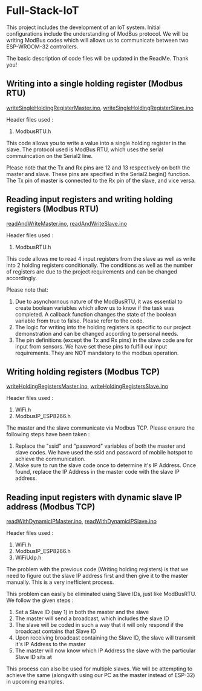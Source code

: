 # Full-Stack-IoT

This project includes the development of an IoT system. Initial configurations include the understanding of ModBus protocol. We will be writing ModBus codes which will allows us to communicate between two ESP-WROOM-32 controllers.

The basic description of code files will be updated in the ReadMe.
Thank you!

## Writing into a single holding register (Modbus RTU)
[writeSingleHoldingRegisterMaster.ino](./ModBusRTU/Write%20Single%20Holding%20Register/writeSingleHoldingRegisterMaster/writeSingleHoldingRegisterMaster.ino), 
[writeSingleHoldingRegisterSlave.ino](./ModBusRTU/Write%20Single%20Holding%20Register/writeSingleHoldingRegisterSlave/writeSingleHoldingRegisterSlave.ino)

Header files used :
1. ModbusRTU.h

This code allows you to write a value into a single holding register in the slave. The protocol used is ModBus RTU, which uses the serial commuincation on the Serial2 line.

Please note that the Tx and Rx pins are 12 and 13 respectively on both the master and slave. These pins are specified in the Serial2.begin() function. The Tx pin of master is connected to the Rx pin of the slave, and vice versa.

## Reading input registers and writing holding registers (Modbus RTU)
[readAndWriteMaster.ino](./ModBusRTU/Read%20and%20Write/readAndWriteMaster/readAndWriteMaster.ino), 
[readAndWriteSlave.ino](./ModBusRTU/Read%20and%20Write/readAndWriteSlave/readAndWriteSlave.ino)

Header files used :
1. ModbusRTU.h

This code allows me to read 4 input registers from the slave as well as write into 2 holding registers conditionally. The conditions as well as the number of registers are due to the project requirements and can be changed accordingly.

Please note that:
1. Due to asynchornous nature of the ModBusRTU, it was essential to create boolean variables which allow us to know if the task was completed. A callback function changes the state of the boolean variable from true to false. Please refer to the code.
2. The logic for writing into the holding registers is specific to our project demonstration and can be changed according to personal needs.
3. The pin definitions (except the Tx and Rx pins) in the slave code are for input from sensors. We have set these pins to fulfill our input requirements. They are NOT mandatory to the modbus operation.

## Writing holding registers (Modbus TCP)
[writeHoldingRegistersMaster.ino](./ModBusTCP/writeHoldingRegisters/writeHoldingRegistersMaster/writeHoldingRegistersMaster.ino), 
[writeHoldingRegistersSlave.ino](./ModBusTCP/writeHoldingRegisters/writeHoldingRegistersSlave/writeHoldingRegistersSlave.ino)

Header files used : 
1. WiFi.h
2. ModbusIP_ESP8266.h

The master and the slave communicate via Modbus TCP. Please ensure the following steps have been taken :
1. Replace the "ssid" and "password" variables of both the master and slave codes. We have used the ssid and password of mobile hotspot to achieve the communication.
2. Make sure to run the slave code once to determine it's IP Address. Once found, replace the IP Address in the master code with the slave IP address.

## Reading input registers with dynamic slave IP address (Modbus TCP)
[readWithDynamicIPMaster.ino](./ModBusTCP/readWithDynamicIP/readWithDynamicIPMaster/readWithDynamicIPMaster.ino), 
[readWithDynamicIPSlave.ino](./ModBusTCP/readWithDynamicIP/readWithDynamicIPSlave/readWithDynamicIPSlave.ino)

Header files used : 
1. WiFi.h
2. ModbusIP_ESP8266.h
3. WiFiUdp.h

The problem with the previous code (Writing holding registers) is that we need to figure out the slave IP address first and then give it to the master manually. This is a very inefficient process. 

This problem can easily be eliminated using Slave IDs, just like ModBusRTU. We follow the given steps :
1. Set a Slave ID (say 1) in both the master and the slave
2. The master will send a broadcast, which includes the slave ID
3. The slave will be coded in such a way that it will only respond if the broadcast contains that Slave ID
4. Upon receiving broadcast containing the Slave ID, the slave will transmit it's IP Address to the master
5. The master will now know which IP Address the slave with the particular Slave ID sits at

This process can also be used for multiple slaves. We will be attempting to achieve the same (alongwith using our PC as the master instead of ESP-32) in upcoming examples.